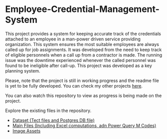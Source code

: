 # **Employee-Credential-Management-System**

This project provides a system for keeping accurate track of the credentials attached to an employee in a man-power driven service providing organization. This system ensures the most suitable employees are always called up for job assignments. It was developed from the need to keep track of eligible personnels when a call up from a contractor is made. The running issue was the downtime experienced whenever the called personnel was found to be ineligible after call-up. This project was developed as a key planning system.

Please, note that the project is still in working progress and the readme file is yet to be fully developed. You can check my other projects [here](https://github.com/BasseyIsrael).

You can also watch this repository to view as progress is being made on the project. 

Explore the existing files in the repository.

- [Dataset (Tect files and Postgres DB file)]()
- [Main Files (Including Excel computations, adn Power Query M Codes)]()
- [Image Assets]()
